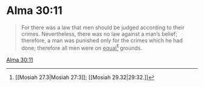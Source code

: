 # Alma 30:11

> For there was a law that men should be judged according to their crimes. Nevertheless, there was no law against a man’s belief; therefore, a man was punished only for the crimes which he had done; therefore all men were on <u>equal</u>[^a] grounds.

[Alma 30:11](https://www.churchofjesuschrist.org/study/scriptures/bofm/alma/30?lang=eng&id=p11#p11)


[^a]: [[Mosiah 27.3|Mosiah 27:3]]; [[Mosiah 29.32|29:32.]]
